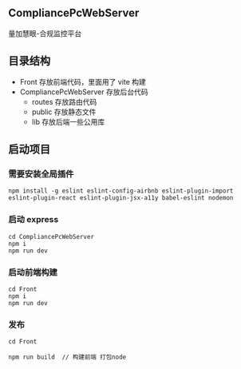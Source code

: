 ## CompliancePcWebServer

量加慧眼-合规监控平台

## 目录结构

- Front 存放前端代码，里面用了 vite 构建
- CompliancePcWebServer 存放后台代码
  - routes 存放路由代码
  - public 存放静态文件
  - lib 存放后端一些公用库

## 启动项目

### 需要安装全局插件

```
npm install -g eslint eslint-config-airbnb eslint-plugin-import eslint-plugin-react eslint-plugin-jsx-a11y babel-eslint nodemon
```

### 启动 express

```
cd CompliancePcWebServer
npm i
npm run dev
```

### 启动前端构建

```
cd Front
npm i
npm run dev
```

### 发布

```
cd Front

npm run build  // 构建前端 打包node

```
